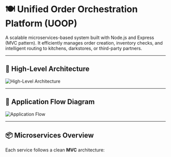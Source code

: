 # 🍽️ Unified Order Orchestration Platform (UOOP)

A scalable microservices-based system built with Node.js and Express (MVC pattern). It efficiently manages order creation, inventory checks, and intelligent routing to kitchens, darkstores, or third-party partners.

---

## 🧠 High-Level Architecture

![High-Level Architecture](./flow/high_level_diagram.png)

---

## 🔄 Application Flow Diagram

![Application Flow](./flow/flow.png)

---

## 📦 Microservices Overview

Each service follows a clean **MVC** architecture:


